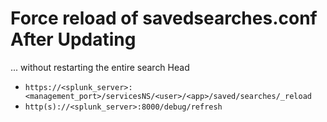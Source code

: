 ﻿# Force reload of savedsearches.conf After Updating
... without restarting the entire search Head
- ```https://<splunk_server>:<management_port>/servicesNS/<user>/<app>/saved/searches/_reload```
- ```http(s)://<splunk_server>:8000/debug/refresh```